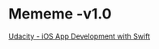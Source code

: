 # Mememe -v1.0

[Udacity - iOS App Development with Swift](https://www.udacity.com/course/ios-developer-nanodegree--nd003?gclid=CjwKCAjwlrqHBhByEiwAnLmYUFXUU8QxYM8kzU77UX4aSgo6ML0PjhHWYtPgDS6oVVSAEwrxG200zBoCeYYQAvD_BwE&utm_campaign=12907315416_c&utm_keyword=%2Budacity%20%2Bios_b&utm_medium=ads_r&utm_source=gsem_brand&utm_term=125262017681)

